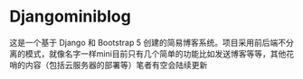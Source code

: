 # Djangominiblog
这是一个基于 Django 和 Bootstrap 5 创建的简易博客系统。项目采用前后端不分离的模式，就像名字一样mini目前只有几个简单的功能比如发送博客等等，其他花哨的内容（包括云服务器的部署等）笔者有空会陆续更新
